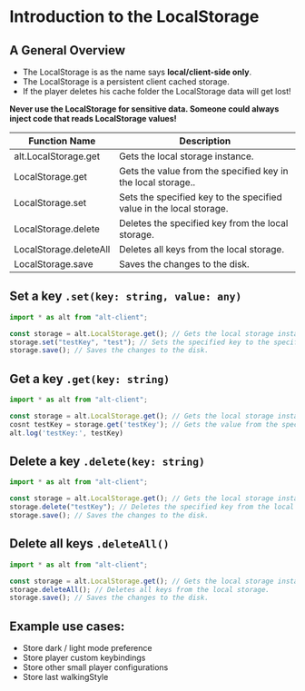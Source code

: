 # Introduction to the LocalStorage

## A General Overview

- The LocalStorage is as the name says **local/client-side only**.
- The LocalStorage is a persistent client cached storage.
- If the player deletes his cache folder the LocalStorage data will get lost!

**Never use the LocalStorage for sensitive data. Someone could always inject code that reads LocalStorage values!**

| Function Name          | Description                                                         |
| ---------------------- | ------------------------------------------------------------------- |
| alt.LocalStorage.get   | Gets the local storage instance.                                    |
| LocalStorage.get       | Gets the value from the specified key in the local storage..        |
| LocalStorage.set       | Sets the specified key to the specified value in the local storage. |
| LocalStorage.delete    | Deletes the specified key from the local storage.                   |
| LocalStorage.deleteAll | Deletes all keys from the local storage.                            |
| LocalStorage.save      | Saves the changes to the disk.                                      |

## Set a key `.set(key: string, value: any)`

```js
import * as alt from "alt-client";

const storage = alt.LocalStorage.get(); // Gets the local storage instance.
storage.set("testKey", "test"); // Sets the specified key to the specified value in the local storage.
storage.save(); // Saves the changes to the disk.
```

## Get a key `.get(key: string)`

```js
import * as alt from "alt-client";

const storage = alt.LocalStorage.get(); // Gets the local storage instance.
cosnt testKey = storage.get('testKey'); // Gets the value from the specified key in the local storage.
alt.log('testKey:', testKey)
```

## Delete a key `.delete(key: string)`

```js
import * as alt from "alt-client";

const storage = alt.LocalStorage.get(); // Gets the local storage instance.
storage.delete("testKey"); // Deletes the specified key from the local storage.
storage.save(); // Saves the changes to the disk.
```

## Delete all keys `.deleteAll()`

```js
import * as alt from "alt-client";

const storage = alt.LocalStorage.get(); // Gets the local storage instance.
storage.deleteAll(); // Deletes all keys from the local storage.
storage.save(); // Saves the changes to the disk.
```

## Example use cases:

- Store dark / light mode preference
- Store player custom keybindings
- Store other small player configurations
- Store last walkingStyle

